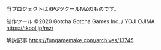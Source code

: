 当プロジェクトはRPGツクールMZのものです。

制作ツール ©2020 Gotcha Gotcha Games Inc. / YOJI OJIMA
https://tkool.jp/mz/

解説記事
https://fungamemake.com/archives/13745
